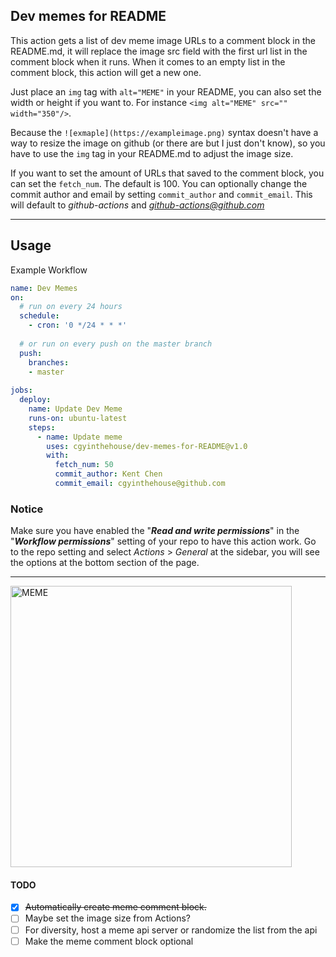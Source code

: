 ## Dev memes for README

This action gets a list of dev meme image URLs to a comment block in the README.md, it will replace the image src field with the first url list in the comment block when it runs. When it comes to an empty list in the comment block, this action will get a new one.

Just place an `img` tag with `alt="MEME"` in your README, you can also set the width or height if you want to.
For instance `<img alt="MEME" src="" width="350"/>`.

Because the `![exmaple](https://exampleimage.png)` syntax doesn't have a way to resize the image on github (or there are but I just don't know), so you have to use the `img` tag in your README.md to adjust the image size.

If you want to set the amount of URLs that saved to the comment block, you can set the `fetch_num`. The default is 100.
You can optionally change the commit author and email by setting `commit_author` and `commit_email`. This will default to *github-actions* and *github-actions@github.com*

---

## Usage

Example Workflow

```yaml
name: Dev Memes
on:
  # run on every 24 hours
  schedule:
    - cron: '0 */24 * * *'
      
  # or run on every push on the master branch 
  push:
    branches:
    - master
    
jobs:
  deploy:
    name: Update Dev Meme
    runs-on: ubuntu-latest
    steps:
      - name: Update meme
        uses: cgyinthehouse/dev-memes-for-README@v1.0
        with:
          fetch_num: 50
          commit_author: Kent Chen
          commit_email: cgyinthehouse@github.com
```

### Notice

Make sure you have enabled the "***Read and write permissions***" in the "***Workflow permissions***" setting of your repo to have this action work.
Go to the repo setting and select *Actions* > *General* at the sidebar, you will see the options at the bottom section of the page.

---
<!-- Syntax that is able to resize images on Github's markdown -->
<img alt="MEME" src="https://vvgskppmennronkqbstj.supabase.co/storage/v1/object/public/memes/38e49d24-a90a-4cf9-9825-602a6c3e1bb7/dev-memes%20(12).jpgdev-memes.com0d6b0b7c-b360-4a25-a921-ae88f0235b16" width="450" />

#### TODO
- [x] ~~Automatically create meme comment block.~~
- [ ] Maybe set the image size from Actions?
- [ ] For diversity, host a meme api server or randomize the list from the api
- [ ] Make the meme comment block optional

<!--MEME
https://vvgskppmennronkqbstj.supabase.co/storage/v1/object/public/memes/38e49d24-a90a-4cf9-9825-602a6c3e1bb7/dev-memes%20(13).jpgdev-memes.com41802917-9243-4204-baf3-44f73bf8ad4d
https://vvgskppmennronkqbstj.supabase.co/storage/v1/object/public/memes/38e49d24-a90a-4cf9-9825-602a6c3e1bb7/dev-memes%20(14).jpgdev-memes.com0fd58d49-b7a7-47db-b49d-f7da856b4cfa
https://vvgskppmennronkqbstj.supabase.co/storage/v1/object/public/memes/38e49d24-a90a-4cf9-9825-602a6c3e1bb7/dev-memes%20(15).jpgdev-memes.com00d715ca-c02d-476c-9f75-eb79ff801cb4
https://vvgskppmennronkqbstj.supabase.co/storage/v1/object/public/memes/38e49d24-a90a-4cf9-9825-602a6c3e1bb7/dev-memes%20(16).jpgdev-memes.com00124742-d96a-4eab-a814-e2bf297ba6be
https://vvgskppmennronkqbstj.supabase.co/storage/v1/object/public/memes/38e49d24-a90a-4cf9-9825-602a6c3e1bb7/dev-memes%20(17).jpgdev-memes.come7a597e3-58cb-42f6-bb86-99c9761e8621
https://vvgskppmennronkqbstj.supabase.co/storage/v1/object/public/memes/38e49d24-a90a-4cf9-9825-602a6c3e1bb7/dev-memes%20(18).jpgdev-memes.comc92a946c-a9f5-49c1-9a38-3844966df9e1
https://vvgskppmennronkqbstj.supabase.co/storage/v1/object/public/memes/38e49d24-a90a-4cf9-9825-602a6c3e1bb7/dev-memes%20(19).jpgdev-memes.comcf5135c1-2ed0-4b25-ba01-a7c5caf52473
https://vvgskppmennronkqbstj.supabase.co/storage/v1/object/public/memes/38e49d24-a90a-4cf9-9825-602a6c3e1bb7/dev-memes%20(20).jpgdev-memes.com74df42da-fd62-4023-979f-019b87daa522
https://vvgskppmennronkqbstj.supabase.co/storage/v1/object/public/memes/38e49d24-a90a-4cf9-9825-602a6c3e1bb7/dev-memes%20(1).jpgdev-memes.com34e1c4d8-e528-452e-b7d5-f419b52b1270
https://vvgskppmennronkqbstj.supabase.co/storage/v1/object/public/memes/38e49d24-a90a-4cf9-9825-602a6c3e1bb7/dev-memes%20(21).jpgdev-memes.comb36e4b4a-8cd8-4f56-a071-82b99f1c7922
https://vvgskppmennronkqbstj.supabase.co/storage/v1/object/public/memes/38e49d24-a90a-4cf9-9825-602a6c3e1bb7/dev-memes%20(22).jpgdev-memes.comeae32c18-54a8-4751-ae50-06d9acd453e9
https://vvgskppmennronkqbstj.supabase.co/storage/v1/object/public/memes/38e49d24-a90a-4cf9-9825-602a6c3e1bb7/dev-memes%20(23).jpgdev-memes.come7bea1c2-e3c0-4d6e-aa04-6f84f728a721
https://vvgskppmennronkqbstj.supabase.co/storage/v1/object/public/memes/38e49d24-a90a-4cf9-9825-602a6c3e1bb7/dev-memes%20(24).jpgdev-memes.com4622c055-215b-414b-8a6c-731723fd629e
https://vvgskppmennronkqbstj.supabase.co/storage/v1/object/public/memes/38e49d24-a90a-4cf9-9825-602a6c3e1bb7/dev-memes%20(25).jpgdev-memes.come34fe7a1-a8ca-423d-8e43-7549944c8c2d
https://vvgskppmennronkqbstj.supabase.co/storage/v1/object/public/memes/38e49d24-a90a-4cf9-9825-602a6c3e1bb7/dev-memes%20(26).jpgdev-memes.com1066108f-264a-4576-8e4f-f080a0b73ee5
https://vvgskppmennronkqbstj.supabase.co/storage/v1/object/public/memes/38e49d24-a90a-4cf9-9825-602a6c3e1bb7/dev-memes%20(27).jpgdev-memes.com5d74d50e-dcc7-4ada-89c4-32dad71b5dcd
https://vvgskppmennronkqbstj.supabase.co/storage/v1/object/public/memes/38e49d24-a90a-4cf9-9825-602a6c3e1bb7/dev-memes%20(28).jpgdev-memes.comec39af30-76b8-4741-ba59-238842190096
https://vvgskppmennronkqbstj.supabase.co/storage/v1/object/public/memes/38e49d24-a90a-4cf9-9825-602a6c3e1bb7/dev-memes%20(29).jpgdev-memes.comba1f0dd7-e1f2-484a-9215-d540c7f50ada
https://vvgskppmennronkqbstj.supabase.co/storage/v1/object/public/memes/38e49d24-a90a-4cf9-9825-602a6c3e1bb7/dev-memes%20(30).jpgdev-memes.com49634dd1-8032-4a53-bfeb-a57d5e7464c1
https://vvgskppmennronkqbstj.supabase.co/storage/v1/object/public/memes/38e49d24-a90a-4cf9-9825-602a6c3e1bb7/dev-memes%20(31).jpgdev-memes.comb61ffd3c-bb9b-4cdd-8192-5abdfa0d27d2
https://vvgskppmennronkqbstj.supabase.co/storage/v1/object/public/memes/38e49d24-a90a-4cf9-9825-602a6c3e1bb7/dev-memes%20(32).jpgdev-memes.com400ce46e-f108-43e1-92f8-6ab8dcdbf3fd
https://vvgskppmennronkqbstj.supabase.co/storage/v1/object/public/memes/38e49d24-a90a-4cf9-9825-602a6c3e1bb7/dev-memes%20(33).jpgdev-memes.com7d80dcbd-4a43-4922-b4d1-dc1da53ff447
https://vvgskppmennronkqbstj.supabase.co/storage/v1/object/public/memes/38e49d24-a90a-4cf9-9825-602a6c3e1bb7/dev-memes%20(34).jpgdev-memes.com0b7bdb48-97df-4eb5-bacf-83a4af9c3eaa
https://vvgskppmennronkqbstj.supabase.co/storage/v1/object/public/memes/38e49d24-a90a-4cf9-9825-602a6c3e1bb7/dev-memes%20(35).jpgdev-memes.com7e977502-0d5f-4fc1-8d64-bfe1e45c4bba
https://vvgskppmennronkqbstj.supabase.co/storage/v1/object/public/memes/38e49d24-a90a-4cf9-9825-602a6c3e1bb7/dev-memes%20(36).jpgdev-memes.come93fcc4a-cf73-4f13-9a26-63a915d710f2
https://vvgskppmennronkqbstj.supabase.co/storage/v1/object/public/memes/38e49d24-a90a-4cf9-9825-602a6c3e1bb7/dev-memes%20(37).jpgdev-memes.comf2239120-0e2e-4727-93b3-68f5a5330967
https://vvgskppmennronkqbstj.supabase.co/storage/v1/object/public/memes/38e49d24-a90a-4cf9-9825-602a6c3e1bb7/dev-memes%20(38).jpgdev-memes.comc0db5a80-b6f7-499c-b89c-0e1637e0340c
https://vvgskppmennronkqbstj.supabase.co/storage/v1/object/public/memes/38e49d24-a90a-4cf9-9825-602a6c3e1bb7/dev-memes%20(39).jpgdev-memes.com1b9762f1-cad8-4469-9411-c3c2ef2ae325
https://vvgskppmennronkqbstj.supabase.co/storage/v1/object/public/memes/38e49d24-a90a-4cf9-9825-602a6c3e1bb7/dev-memes%20(40).jpgdev-memes.com5c72a531-a063-448c-87c9-b8d90df8f836
https://vvgskppmennronkqbstj.supabase.co/storage/v1/object/public/memes/38e49d24-a90a-4cf9-9825-602a6c3e1bb7/dev-memes%20(41).jpgdev-memes.comda84c1cc-47e5-40e0-b94f-d808f306cc32
https://vvgskppmennronkqbstj.supabase.co/storage/v1/object/public/memes/38e49d24-a90a-4cf9-9825-602a6c3e1bb7/dev-memes%20(42).jpgdev-memes.comeadc65a0-5fa4-4334-96a5-14746d696f97
https://vvgskppmennronkqbstj.supabase.co/storage/v1/object/public/memes/38e49d24-a90a-4cf9-9825-602a6c3e1bb7/dev-memes%20(43).jpgdev-memes.com90ab690c-2be9-4b1f-9355-c29b0174a6d9
https://vvgskppmennronkqbstj.supabase.co/storage/v1/object/public/memes/38e49d24-a90a-4cf9-9825-602a6c3e1bb7/dev-memes%20(44).jpgdev-memes.com333c835e-f181-4b58-8b34-66440a3b893f
https://vvgskppmennronkqbstj.supabase.co/storage/v1/object/public/memes/38e49d24-a90a-4cf9-9825-602a6c3e1bb7/dev-memes%20(45).jpgdev-memes.com7d9c88bf-c1ec-4409-89f2-22bddcf0eb65
https://vvgskppmennronkqbstj.supabase.co/storage/v1/object/public/memes/38e49d24-a90a-4cf9-9825-602a6c3e1bb7/dev-memes%20(46).jpgdev-memes.combd501cee-aab1-46d5-a40a-58acc875d57c
https://vvgskppmennronkqbstj.supabase.co/storage/v1/object/public/memes/38e49d24-a90a-4cf9-9825-602a6c3e1bb7/dev-memes%20(47).jpgdev-memes.com9fa9d0b8-d311-45d2-a96e-41604d313eae
https://vvgskppmennronkqbstj.supabase.co/storage/v1/object/public/memes/38e49d24-a90a-4cf9-9825-602a6c3e1bb7/dev-memes%20(48).jpgdev-memes.comff9e67c0-b83d-4175-8a32-d0c78833077b
https://vvgskppmennronkqbstj.supabase.co/storage/v1/object/public/memes/38e49d24-a90a-4cf9-9825-602a6c3e1bb7/dev-memes%20(49).jpgdev-memes.com460dbd72-0f58-4860-a25e-c3e6eaf3b105
https://vvgskppmennronkqbstj.supabase.co/storage/v1/object/public/memes/38e49d24-a90a-4cf9-9825-602a6c3e1bb7/dev-memes%20(50).jpgdev-memes.com409dbf0d-5e60-49dd-aec3-7a0d7bfd202f
-->
